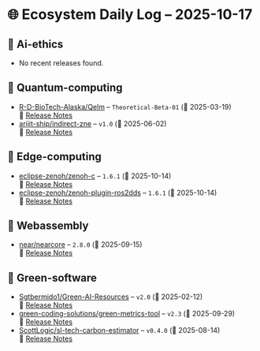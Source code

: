 # 🌐 Ecosystem Daily Log – 2025-10-17

## 🔹 Ai-ethics
- No recent releases found.

## 🔹 Quantum-computing
- [R-D-BioTech-Alaska/Qelm](https://github.com/R-D-BioTech-Alaska/Qelm/releases/tag/Theoretical-Beta-01) – `Theoretical-Beta-01` (📅 2025-03-19)  
  🔗 [Release Notes](https://github.com/R-D-BioTech-Alaska/Qelm/releases/tag/Theoretical-Beta-01)
- [arijit-ship/indirect-zne](https://github.com/arijit-ship/indirect-zne/releases/tag/v1.0) – `v1.0` (📅 2025-06-02)  
  🔗 [Release Notes](https://github.com/arijit-ship/indirect-zne/releases/tag/v1.0)

## 🔹 Edge-computing
- [eclipse-zenoh/zenoh-c](https://github.com/eclipse-zenoh/zenoh-c/releases/tag/1.6.1) – `1.6.1` (📅 2025-10-14)  
  🔗 [Release Notes](https://github.com/eclipse-zenoh/zenoh-c/releases/tag/1.6.1)
- [eclipse-zenoh/zenoh-plugin-ros2dds](https://github.com/eclipse-zenoh/zenoh-plugin-ros2dds/releases/tag/1.6.1) – `1.6.1` (📅 2025-10-14)  
  🔗 [Release Notes](https://github.com/eclipse-zenoh/zenoh-plugin-ros2dds/releases/tag/1.6.1)

## 🔹 Webassembly
- [near/nearcore](https://github.com/near/nearcore/releases/tag/2.8.0) – `2.8.0` (📅 2025-09-15)  
  🔗 [Release Notes](https://github.com/near/nearcore/releases/tag/2.8.0)

## 🔹 Green-software
- [Sgtbermido1/Green-AI-Resources](https://github.com/Sgtbermido1/Green-AI-Resources/releases/tag/v2.0) – `v2.0` (📅 2025-02-12)  
  🔗 [Release Notes](https://github.com/Sgtbermido1/Green-AI-Resources/releases/tag/v2.0)
- [green-coding-solutions/green-metrics-tool](https://github.com/green-coding-solutions/green-metrics-tool/releases/tag/v2.3) – `v2.3` (📅 2025-09-29)  
  🔗 [Release Notes](https://github.com/green-coding-solutions/green-metrics-tool/releases/tag/v2.3)
- [ScottLogic/sl-tech-carbon-estimator](https://github.com/ScottLogic/sl-tech-carbon-estimator/releases/tag/v0.4.0) – `v0.4.0` (📅 2025-08-14)  
  🔗 [Release Notes](https://github.com/ScottLogic/sl-tech-carbon-estimator/releases/tag/v0.4.0)
